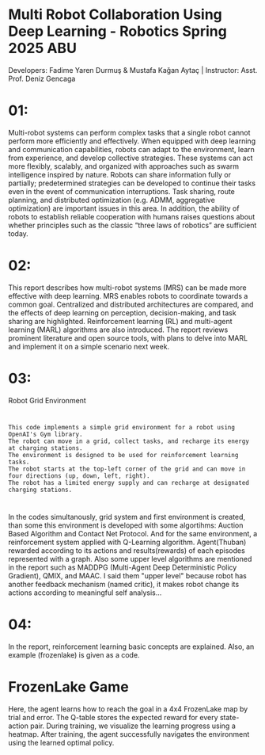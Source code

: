 # Multi Robot Collaboration Using Deep Learning - Robotics Spring 2025 ABU
Developers: Fadime Yaren Durmuş & Mustafa Kağan Aytaç | Instructor: Asst. Prof. Deniz Gencaga

# 01:
Multi-robot systems can perform complex tasks that a single robot cannot perform more efficiently and effectively. When equipped with deep learning and communication capabilities, robots can adapt to the environment, learn from experience, and develop collective strategies. These systems can act more flexibly, scalably, and organized with approaches such as swarm intelligence inspired by nature. Robots can share information fully or partially; predetermined strategies can be developed to continue their tasks even in the event of communication interruptions. Task sharing, route planning, and distributed optimization (e.g. ADMM, aggregative optimization) are important issues in this area. In addition, the ability of robots to establish reliable cooperation with humans raises questions about whether principles such as the classic “three laws of robotics” are sufficient today.

# 02:
This report describes how multi-robot systems (MRS) can be made more effective with deep learning. MRS enables robots to coordinate towards a common goal. Centralized and distributed architectures are compared, and the effects of deep learning on perception, decision-making, and task sharing are highlighted. Reinforcement learning (RL) and multi-agent learning (MARL) algorithms are also introduced. The report reviews prominent literature and open source tools, with plans to delve into MARL and implement it on a simple scenario next week.

# 03:
  Robot Grid Environment
#
    This code implements a simple grid environment for a robot using OpenAI's Gym library.
    The robot can move in a grid, collect tasks, and recharge its energy at charging stations.
    The environment is designed to be used for reinforcement learning tasks.
    The robot starts at the top-left corner of the grid and can move in four directions (up, down, left, right).
    The robot has a limited energy supply and can recharge at designated charging stations.
#
In the codes simultanously, grid system and first environment is created, than some this environment is developed with some algortihms: Auction Based Algorithm and Contact Net Protocol.
And for the same environment, a reinforcement system applied with Q-Learning algorithm. Agent(Thuban) rewarded according to its actions and results(rewards) of each episodes represented with a graph. Also some upper level algorithms are mentioned in the report such as MADDPG (Multi-Agent Deep Deterministic Policy Gradient), QMIX, and MAAC. I said them "upper level" because robot has another feedback mechanism (named critic), it makes robot change its actions according to meaningful self analysis...

# 04:
In the report, reinforcement learning basic concepts are explained. Also, an example (frozenlake) is given as a code.
# FrozenLake Game
Here, the agent learns how to reach the goal in a 4x4 FrozenLake 
map by trial and error. The Q-table stores the expected reward for every 
state-action pair. During training, we visualize the learning progress using a heatmap. 
After training, the agent successfully navigates the environment using the learned optimal 
policy.
